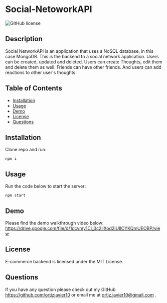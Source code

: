 # Social-NetoworkAPI

![GitHub license](https://img.shields.io/badge/license-MIT-blue.svg)

## Description
Social NetworkAPI is an application that uses a NoSQL database, in this case MongoDB. This is the backend to a social network 
application. Users can be created, updated and deleted. Users can create Thoughts, edit them and delete them as well. Friends can have other friends. And users can add reactions to other user's thoughts.

## Table of Contents
* [Installation](#installation)
* [Usage](#usage)
* [Demo](#Demo)
* [License](#license)
* [Questions](#questions)

## Installation
Clone repo and run:
```
npm i

```

## Usage
Run the code below to start the server:
```
npm start
```


## Demo
Please find the demo walkthrough video below:
https://drive.google.com/file/d/1dcvmy1Ci_0c2llXod2IUIICYKQmUEOBP/view




## License
E-commerce backend is licensed under the MIT License.

## Questions
If you have any question please check out my GitHub https://github.com/ortizjavier10 or email me at ortiz.javier10@gmail.com .

